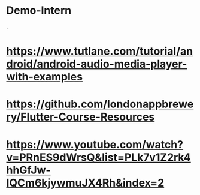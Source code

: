 # Demo-Intern
.

# https://www.tutlane.com/tutorial/android/android-audio-media-player-with-examples

# https://github.com/londonappbrewery/Flutter-Course-Resources

# https://www.youtube.com/watch?v=PRnES9dWrsQ&list=PLk7v1Z2rk4hhGfJw-IQCm6kjywmuJX4Rh&index=2
